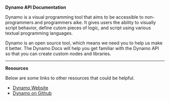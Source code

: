 **Dynamo API Documentation**

Dynamo is a visual programming tool that aims to be accessible to non-programmers and programmers aike. It gives users the ability to visually script behavior,
define cutom pieces of logic, and script using various textual programming languages.

Dynamo is an open source tool, which means we need you to help us make it better. The Dynamo Docs will help you get familiar with the Dynamo API so that
you can create custom nodes and libraries.

---

**Resources**

Below are some links to other resources that could be helpful.

- [Dynamo Website](http://dynamobim.org/)
- [Dynamo on Github](https://github.com/DynamoDS/Dynamo)


 